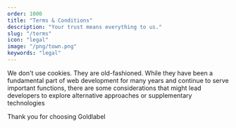 ```yaml
---
order: 1000
title: "Terms & Conditions"
description: "Your trust means everything to us."
slug: "/terms"
icon: "legal"
image: "/png/town.png"
keywords: "legal"
---
```

We don't use cookies. They are old-fashioned. While they have been a fundamental part of web development for many years and continue to serve important functions, there are some considerations that might lead developers to explore alternative approaches or supplementary technologies

Thank you for choosing Goldlabel
